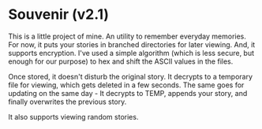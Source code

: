 Souvenir (v2.1)
======

This is a little project of mine. An utility to remember everyday memories. For now, it puts your stories in branched directories for later viewing. And, it supports encryption. I've used a simple algorithm (which is less secure, but enough for our purpose) to hex and shift the ASCII values in the files.

Once stored, it doesn't disturb the original story. It decrypts to a temporary file for viewing, which gets deleted in a few seconds. The same goes for updating on the same day - It decrypts to TEMP, appends your story, and finally overwrites the previous story.

It also supports viewing random stories.
